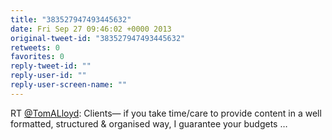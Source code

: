 ```yaml
---
title: "383527947493445632"
date: Fri Sep 27 09:46:02 +0000 2013
original-tweet-id: "383527947493445632"
retweets: 0
favorites: 0
reply-tweet-id: ""
reply-user-id: ""
reply-user-screen-name: ""
---
```

RT <a href="https://twitter.com/TomALloyd">@TomALloyd</a>: Clients— if you take time/care to provide content in a well formatted, structured &amp; organised way, I guarantee your budgets …
